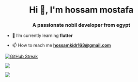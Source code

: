 <h1 align="center">Hi 👋, I'm hossam mostafa</h1>
<h3 align="center">A passionate nobil developer from egypt</h3>

- 🌱 I’m currently learning **flutter**

- 📫 How to reach me **hossamkidr163@gmail.com**


[![GitHub Streak](https://github-readme-streak-stats.herokuapp.com?user=hossamkidr&theme=green-nur&border_radius=5.3)](https://git.io/streak-stats)

![](http://github-profile-summary-cards.vercel.app/api/cards/stats?username=hossamkidr&theme=algolia)

![](http://github-profile-summary-cards.vercel.app/api/cards/repos-per-language?username=hossamkidr&theme=algolia)
